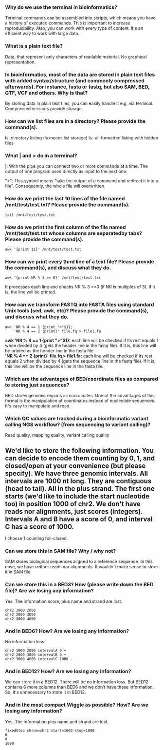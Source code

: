 ### Why do we use the terminal in bioinformatics?
Terminal commands can be assembled into scripts, which means you have a history of executed commands. This is important to increase reproducibility. Also, you can work with every type of content. It's an efficient way to work with large data. 
### What is a plain text file?
Data, that represent only characters of readable material. No graphical representation. 

### In bioinformatics, most of the data are stored in plain text files with added syntax/structure (and commonly compressed afterwards). For instance, fasta or fastq, but also SAM, BED, GTF, VCF and others. Why is that?
By storing data in plain text files, you can easily handle it e.g. via terminal. Compressed versions provide storage. 

### How can we list files are in a directory? Please provide the command(s).
ls: directory listing (ls means list storage)
ls -al: formatted listing with hidden files

### What | and > do in a terminal?
|: With the pipe you can connect two or more commands at a time. The output of one program used directly as input to the next one.

">": This symbol means "take the output of a command and redirect it into a file". Consequently, the whole file will overwritten. 

### How do we print the last 10 lines of the file named /mnt/test/test.txt? Please provide the command(s).
```
tail /mnt/test/test.txt	
```
### How do we print the first column of the file named /mnt/test/test.txt whose columns are separatedby tabs? Please provide the command(s).
```
awk '{print $1}' /mnt/test/test.txt
```

### How can we print every third line of a text file? Please provide the command(s), and discuss what they do.
```
awk '{print NR % 3 == 0}' /mnt/test/test.txt 
```
It processes each line and checks NR % 3 ==0 (if NR is multiples of 3). If it is, the line will be printed.

### How can we transform FASTQ into FASTA files using standard Unix tools (sed, awk, etc)? Please provide the command(s), and discuss what they do.
```
awk 'NR % 4 == 1 {print ">"$1}; 
    'NR % 4 == 2 {print}' file.fq > file1.fa
```      
**awk 'NR % 4 == 1 {print ">"$1}:** each line will be checked if its rest equals 1 when divided by 4 (gets the header line in the fastq file). If it is, this line will be printed as the header line in the fasta file      
**'NR % 4 == 2 {print}' file.fq > file1.fa:** each line will be checked if its rest equals 2 when divided by 4 (gets the sequence line in the fastq file). If it is, this line will be the sequence line in the fasta file. 
      
### Which are the advantages of BED/coordinate files as compared to storing just sequences?
BED stores genomic regions as coordinates. One of the advantages of this format is the manipulation of coordinates instead of nucleotide sequences. It's easy to manipulate and read.

### Which QC values are tracked during a bioinformatic variant calling NGS workflow? (from sequencing to variant calling)?
Read quality, mapping quality, variant calling quality

## We'd like to store the following information. You can decide to encode them counting by 0, 1, and closed/open at your convenience (but please specify). We have three genomic intervals. All intervals are 1000 nt long. They are contiguous (head to tail). All in the plus strand. The first one starts (we'd like to include the start nucleotide too) in position 1000 of chr2. We don't have reads nor alignments, just scores (integers). Intervals A and B have a score of 0, and interval C has a score of 1000.
I choose 1 counting full-closed.

### Can we store this in SAM file? Why / why not?
SAM stores biological sequences aligned to a reference sequence. In this case, we have neither reads nor alignments. It wouldn't make sense to store it in SAM file.

### Can we store this in a BED3? How (please write down the BED file)? Are we losing any information?
Yes. The information score, plus name and strand are lost.

```
chr2 1000 2000
chr2 2000 3000
chr2 3000 4000
```

### And in BED6? How? Are we losing any information?
No information loss.
```
chr2 1000 2000 intervalA 0 +
chr2 2000 3000 intervalB 0 +
chr2 3000 4000 intervalC 1000 -
```

### And in BED12? How? Are we losing any information?
We can store it in a BED12. There will be no information loss. But BED12 contains 6 more columns than BED6 and we don't have these information. So, it's unnecessary to store it in BED12.

### And in the most compact Wiggle as possible? How? Are we losing any information?
Yes. The information plus name and strand are lost.
```
fixedStep chrom=chr2 start=1000 step=1000
0
0
1000
```
